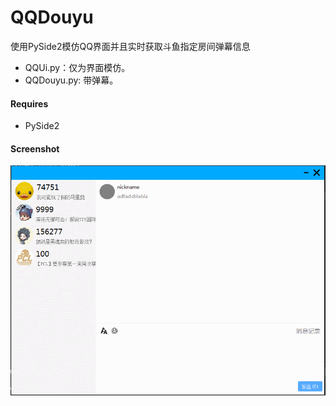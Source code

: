 QQDouyu
==============

使用PySide2模仿QQ界面并且实时获取斗鱼指定房间弹幕信息

- QQUi.py：仅为界面模仿。
- QQDouyu.py: 带弹幕。

#### Requires

- PySide2

#### Screenshot

![screenshot](https://raw.githubusercontent.com/bstaint/QQDouyu/master/img/screenshot.gif)